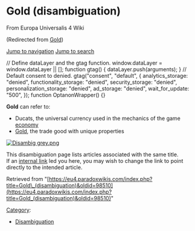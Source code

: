 Gold (disambiguation)
=====================

From Europa Universalis 4 Wiki

(Redirected from [Gold](/index.php?title=Gold&redirect=no "Gold"))

[Jump to navigation](#mw-sidebar-button) [Jump to search](#searchInput)

// Define dataLayer and the gtag function. window.dataLayer = window.dataLayer || \[\]; function gtag() { dataLayer.push(arguments); } // Default consent to denied. gtag("consent", "default", { analytics\_storage: "denied", functionality\_storage: "denied", security\_storage: "denied", personalization\_storage: "denied", ad\_storage: "denied", wait\_for\_update: "500", }); function OptanonWrapper() {}

**Gold** can refer to:

*   Ducats, the universal currency used in the mechanics of the game [economy](/Economy "Economy")
*   [Gold](/Trade_goods#Gold_mines "Trade goods"), the trade good with unique properties

  

[![Disambig grey.png](https://central.paradoxwikis.com/images/thumb/b/b2/Disambig_grey.png/30px-Disambig_grey.png)](/File:Disambig_grey.png)

This disambiguation page lists articles associated with the same title.  
If an [internal link](/Special:WhatLinksHere/Gold_(disambiguation) "Special:WhatLinksHere/Gold (disambiguation)") led you here, you may wish to change the link to point directly to the intended article.

Retrieved from "[https://eu4.paradoxwikis.com/index.php?title=Gold\_(disambiguation)&oldid=98510](https://eu4.paradoxwikis.com/index.php?title=Gold_(disambiguation)&oldid=98510)"

[Category](/Special:Categories "Special:Categories"):

*   [Disambiguation](/Category:Disambiguation "Category:Disambiguation")